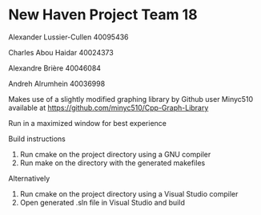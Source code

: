 # New Haven Project Team 18

Alexander Lussier-Cullen 40095436

Charles Abou Haidar 40024373

Alexandre Brière 40046084

Andreh Alrumhein 40036998

Makes use of a slightly modified graphing library by Github user Minyc510 available at https://github.com/minyc510/Cpp-Graph-Library

Run in a maximized window for best experience

Build instructions
1. Run cmake on the project directory using a GNU compiler
2. Run make on the directory with the generated makefiles

Alternatively
1. Run cmake on the project directory using a Visual Studio compiler
2. Open generated .sln file in Visual Studio and build
